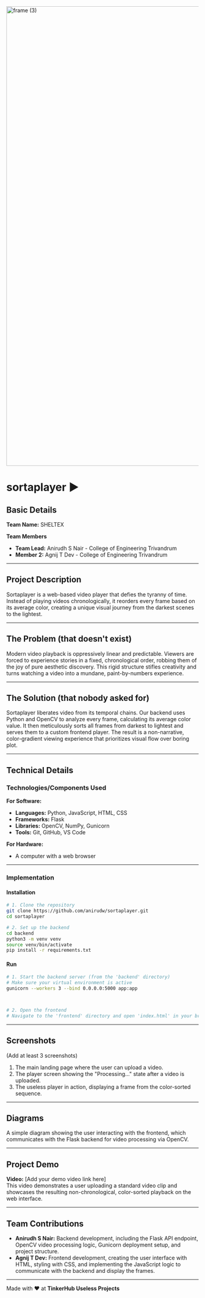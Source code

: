 <img width="3188" height="1202" alt="frame (3)" src="https://github.com/user-attachments/assets/517ad8e9-ad22-457d-9538-a9e62d137cd7" />



# sortaplayer ▶️

## Basic Details
**Team Name:** SHELTEX  

**Team Members**  
- **Team Lead:** Anirudh S Nair - College of Engineering Trivandrum  
- **Member 2:** Agnij T Dev - College of Engineering Trivandrum  

---

## Project Description
Sortaplayer is a web-based video player that defies the tyranny of time. Instead of playing videos chronologically, it reorders every frame based on its average color, creating a unique visual journey from the darkest scenes to the lightest.

---

## The Problem (that doesn't exist)
Modern video playback is oppressively linear and predictable. Viewers are forced to experience stories in a fixed, chronological order, robbing them of the joy of pure aesthetic discovery. This rigid structure stifles creativity and turns watching a video into a mundane, paint-by-numbers experience.

---

## The Solution (that nobody asked for)
Sortaplayer liberates video from its temporal chains. Our backend uses Python and OpenCV to analyze every frame, calculating its average color value. It then meticulously sorts all frames from darkest to lightest and serves them to a custom frontend player. The result is a non-narrative, color-gradient viewing experience that prioritizes visual flow over boring plot.

---

## Technical Details

### Technologies/Components Used
**For Software:**
- **Languages:** Python, JavaScript, HTML, CSS
- **Frameworks:** Flask
- **Libraries:** OpenCV, NumPy, Gunicorn
- **Tools:** Git, GitHub, VS Code

**For Hardware:**
- A computer with a web browser

---

### Implementation

#### Installation
```bash
# 1. Clone the repository
git clone https://github.com/anirudw/sortaplayer.git
cd sortaplayer

# 2. Set up the backend
cd backend
python3 -m venv venv
source venv/bin/activate
pip install -r requirements.txt
```

#### Run
```bash
# 1. Start the backend server (from the 'backend' directory)
# Make sure your virtual environment is active
gunicorn --workers 3 --bind 0.0.0.0:5000 app:app



# 2. Open the frontend
# Navigate to the 'frontend' directory and open 'index.html' in your browser.
```

---

## Screenshots
(Add at least 3 screenshots)
1. The main landing page where the user can upload a video.  
2. The player screen showing the "Processing..." state after a video is uploaded.  
3. The useless player in action, displaying a frame from the color-sorted sequence.  

---

## Diagrams
A simple diagram showing the user interacting with the frontend, which communicates with the Flask backend for video processing via OpenCV.

---

## Project Demo
**Video:** [Add your demo video link here]  
This video demonstrates a user uploading a standard video clip and showcases the resulting non-chronological, color-sorted playback on the web interface.

---

## Team Contributions
- **Anirudh S Nair:** Backend development, including the Flask API endpoint, OpenCV video processing logic, Gunicorn deployment setup, and project structure.  
- **Agnij T Dev:** Frontend development, creating the user interface with HTML, styling with CSS, and implementing the JavaScript logic to communicate with the backend and display the frames.

---

Made with ❤️ at **TinkerHub Useless Projects**